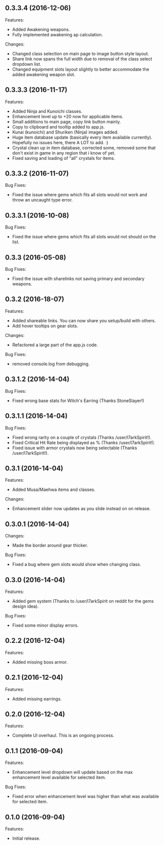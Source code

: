 ## 0.3.3.4 (2016-12-06)

Features:

  - Added Awakening weapons.
  - Fully implemented awakening ap calculation.

Changes:

  - Changed class selection on main page to image button style layout.
  - Share link now spans the full width due to removal of the class select dropdown list.
  - Changed equipment slots layout slightly to better accommodate the added awakening weapon slot.

## 0.3.3.3 (2016-11-17)

Features:

  - Added Ninja and Kunoichi classes.
  - Enhancement level up to +20 now for applicable items.
  - Small additions to main page, copy link button mainly.
  - Copy to clipboard and tooltip added to app.js.
  - Kunai (kunoichi) and Shuriken (Ninja) images added.
  - Huge item database update (basically every item available currently). Hopefully no issues here, there A LOT to add. :)
  - Crystal clean up in item database, corrected some, removed some that don't exist in game in any region that i know of yet.
  - Fixed saving and loading of "all" crystals for items.

## 0.3.3.2 (2016-11-07)

Bug Fixes:

  - Fixed the issue where gems which fits all slots would not work and throw an uncaught type error.


## 0.3.3.1 (2016-10-08)

Bug Fixes:

  - Fixed the issue where gems which fits all slots would not should on the list.


## 0.3.3 (2016-05-08)

Bug Fixes:

  - Fixed the issue with sharelinks not saving primary and secondary weapons.


## 0.3.2 (2016-18-07)

Features:

  - Added shareable links. You can now share you setup/build with others.
  - Add hover tooltips on gear slots.

Changes:

  - Refactored a large part of the app.js code.

Bug Fixes:

  - removed console.log from debugging.


## 0.3.1.2 (2016-14-04)

Bug Fixes:

  - Fixed wrong base stats for Witch's Earring (Thanks StoneSlayer!)


## 0.3.1.1 (2016-14-04)

Bug Fixes:

  - Fixed wrong rarity on a couple of crystals (Thanks /user/l7arkSpirit!).
  - Fixed Critical Hit Rate being displayed as % (Thanks /user/l7arkSpirit!).
  - Fixed issue with armor crystals now being selectable (Thanks /user/l7arkSpirit!).


## 0.3.1 (2016-14-04)

Features:

  - Added Musa/Maehwa items and classes.

Changes:

  - Enhancement slider now updates as you slide instead on on release.


## 0.3.0.1 (2016-14-04)

Changes:

  - Made the border around gear thicker.

Bug Fixes:

  - Fixed a bug where gem slots would show when changing class.


## 0.3.0 (2016-14-04)

Features:

  - Added gem system (Thanks to /user/l7arkSpirit on reddit for the gems design idea).

Bug Fixes:

  - Fixed some minor display errors.


## 0.2.2 (2016-12-04)

Features:

  - Added missing boss armor.


## 0.2.1 (2016-12-04)

Features:

  - Added missing earrings.


## 0.2.0 (2016-12-04)

Features:

  - Complete UI overhaul. This is an ongoing process.


## 0.1.1 (2016-09-04)

Features:

  - Enhancement level dropdown will update based on the max enhancement level available for selected item.

Bug Fixes:

  - Fixed error when enhancement level was higher than what was available for selected item.


## 0.1.0 (2016-09-04)

Features:

  - Initial release.